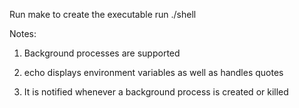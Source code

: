 Run make to create the executable
run ./shell

Notes:

1. Background processes are supported

2. echo displays environment variables as well as handles quotes

3. It is notified whenever a background process is created or killed
